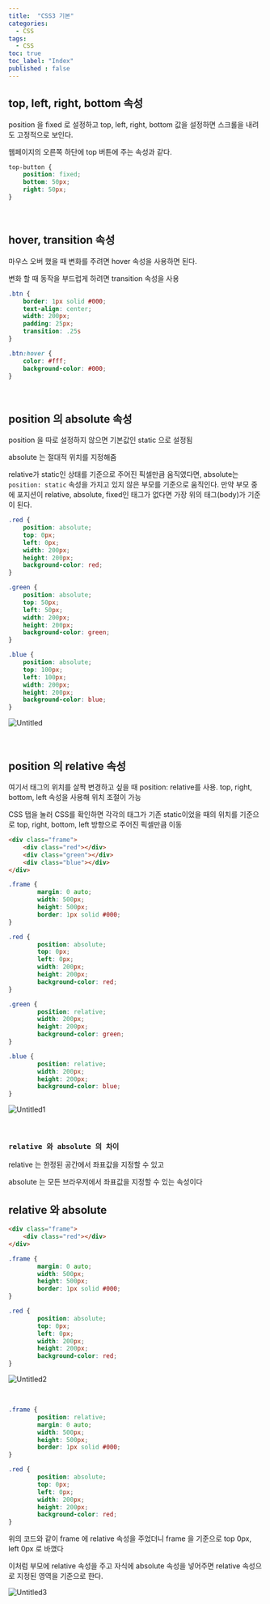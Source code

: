```yaml
---
title:  "CSS3 기본"
categories:
  - CSS
tags:
  - CSS
toc: true
toc_label: "Index"
published : false
---
```


## top, left, right, bottom 속성

position 을 fixed 로 설정하고 top, left, right, bottom 값을 설정하면 스크롤을 내려도 고정적으로 보인다.

웹페이지의 오른쪽 하단에 top 버튼에 주는 속성과 같다.

```css
top-button {
	position: fixed;
	bottom: 50px;
	right: 50px;
}
```
<br>

## hover, transition 속성

마우스 오버 했을 때 변화를 주려면 hover 속성을 사용하면 된다.

변화 할 때 동작을 부드럽게 하려면 transition 속성을 사용

```css
.btn {
	border: 1px solid #000;
	text-align: center;
	width: 200px;
	padding: 25px;
	transition: .25s
}

.btn:hover {
	color: #fff;
	background-color: #000;
}
```

<br>

## position 의 absolute 속성

position 을 따로 설정하지 않으면 기본값인 static 으로 설정됨

absolute 는 절대적 위치를 지정해줌

relative가 static인 상태를 기준으로 주어진 픽셀만큼 움직였다면, absolute는 `position: static` 속성을 가지고 있지 않은 부모를 기준으로 움직인다. 만약 부모 중에 포지션이 relative, absolute, fixed인 태그가 없다면 가장 위의 태그(body)가 기준이 된다.

```css
.red {
	position: absolute;
	top: 0px;
	left: 0px;
	width: 200px;
	height: 200px;
	background-color: red;
}

.green {
	position: absolute;
	top: 50px;
	left: 50px;
	width: 200px;
	height: 200px;
	background-color: green;
}

.blue {
	position: absolute;
	top: 100px;
	left: 100px;
	width: 200px;
	height: 200px;
	background-color: blue;
}
```

![Untitled](https://user-images.githubusercontent.com/79130276/128955285-3cece71d-50a9-4168-a1d4-598776ee5b9e.png)


<br>

## position 의 relative 속성

여기서 태그의 위치를 살짝 변경하고 싶을 때 position: relative를 사용. top, right, bottom, left 속성을 사용해 위치 조절이 가능

CSS 탭을 눌러 CSS를 확인하면 각각의 태그가 기존 static이었을 때의 위치를 기준으로 top, right, bottom, left 방향으로 주어진 픽셀만큼 이동

```html
<div class="frame">
	<div class="red"></div>
	<div class="green"></div>
	<div class="blue"></div>
</div>
```

```css
.frame {
		margin: 0 auto;
		width: 500px;
		height: 500px;
		border: 1px solid #000;
}

.red {
		position: absolute;
		top: 0px;
		left: 0px;
		width: 200px;
		height: 200px;
		background-color: red;
}

.green {
		position: relative;
		width: 200px;
		height: 200px;
		background-color: green;
}

.blue {
		position: relative;
		width: 200px;
		height: 200px;
		background-color: blue;
}
```

![Untitled1](https://user-images.githubusercontent.com/79130276/128955337-8a554677-ff86-4857-896a-2857bc4c53a5.png)

<br>

### `relative 와 absolute 의 차이`

relative 는 한정된 공간에서 좌표값을 지정할 수 있고

absolute 는 모든 브라우저에서 좌표값을 지정할 수 있는 속성이다

## relative 와 absolute

```html
<div class="frame">
	<div class="red"></div>
</div>
```

```css
.frame {
		margin: 0 auto;
		width: 500px;
		height: 500px;
		border: 1px solid #000;
}

.red {
		position: absolute;
		top: 0px;
		left: 0px;
		width: 200px;
		height: 200px;
		background-color: red;
}
```

![Untitled2](https://user-images.githubusercontent.com/79130276/128955347-ab9b72b6-e7be-4cae-a704-82eb4cba2991.png)

<br>

```css
.frame {
		position: relative;
		margin: 0 auto;
		width: 500px;
		height: 500px;
		border: 1px solid #000;
}

.red {
		position: absolute;
		top: 0px;
		left: 0px;
		width: 200px;
		height: 200px;
		background-color: red;
}
```

위의 코드와 같이 frame 에 relative 속성을 주었더니 frame 을 기준으로 top 0px, left 0px 로 바꼈다

이처럼 부모에 relative 속성을 주고 자식에 absolute 속성을 넣어주면 relative 속성으로 지정된 영역을 기준으로 한다.

![Untitled3](https://user-images.githubusercontent.com/79130276/128955350-b698f41f-fb31-49e5-9ccb-9911ed0f73b5.png)
